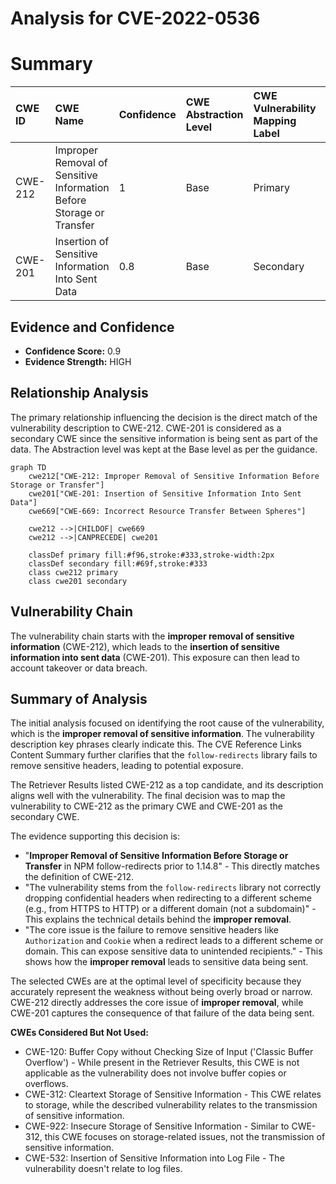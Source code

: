 # Analysis for CVE-2022-0536

# Summary

| CWE ID    | CWE Name                                                                                                                  | Confidence | CWE Abstraction Level | CWE Vulnerability Mapping Label | CWE-Vulnerability Mapping Notes |
| :-------- | :------------------------------------------------------------------------------------------------------------------------ | :--------- | :---------------------- | :------------------------------ | :------------------------------ |
| CWE-212   | Improper Removal of Sensitive Information Before Storage or Transfer                                                     | 1          | Base                    | Primary                         | Allowed                         |
| CWE-201   | Insertion of Sensitive Information Into Sent Data                                                                       | 0.8        | Base                    | Secondary                       | Allowed                         |

## Evidence and Confidence

*   **Confidence Score:** 0.9
*   **Evidence Strength:** HIGH

## Relationship Analysis

The primary relationship influencing the decision is the direct match of the vulnerability description to CWE-212. CWE-201 is considered as a secondary CWE since the sensitive information is being sent as part of the data. The Abstraction level was kept at the Base level as per the guidance.

```mermaid
graph TD
    cwe212["CWE-212: Improper Removal of Sensitive Information Before Storage or Transfer"]
    cwe201["CWE-201: Insertion of Sensitive Information Into Sent Data"]
    cwe669["CWE-669: Incorrect Resource Transfer Between Spheres"]

    cwe212 -->|CHILDOF| cwe669
    cwe212 -->|CANPRECEDE| cwe201

    classDef primary fill:#f96,stroke:#333,stroke-width:2px
    classDef secondary fill:#69f,stroke:#333
    class cwe212 primary
    class cwe201 secondary
```

## Vulnerability Chain

The vulnerability chain starts with the **improper removal of sensitive information** (CWE-212), which leads to the **insertion of sensitive information into sent data** (CWE-201). This exposure can then lead to account takeover or data breach.

## Summary of Analysis

The initial analysis focused on identifying the root cause of the vulnerability, which is the **improper removal of sensitive information**. The vulnerability description key phrases clearly indicate this. The CVE Reference Links Content Summary further clarifies that the `follow-redirects` library fails to remove sensitive headers, leading to potential exposure.

The Retriever Results listed CWE-212 as a top candidate, and its description aligns well with the vulnerability. The final decision was to map the vulnerability to CWE-212 as the primary CWE and CWE-201 as the secondary CWE.

The evidence supporting this decision is:

*   "**Improper Removal of Sensitive Information Before Storage or Transfer** in NPM follow-redirects prior to 1.14.8" - This directly matches the definition of CWE-212.
*   "The vulnerability stems from the `follow-redirects` library not correctly dropping confidential headers when redirecting to a different scheme (e.g., from HTTPS to HTTP) or a different domain (not a subdomain)" - This explains the technical details behind the **improper removal**.
*   "The core issue is the failure to remove sensitive headers like `Authorization` and `Cookie` when a redirect leads to a different scheme or domain. This can expose sensitive data to unintended recipients." - This shows how the **improper removal** leads to sensitive data being sent.

The selected CWEs are at the optimal level of specificity because they accurately represent the weakness without being overly broad or narrow. CWE-212 directly addresses the core issue of **improper removal**, while CWE-201 captures the consequence of that failure of the data being sent.

**CWEs Considered But Not Used:**

*   CWE-120: Buffer Copy without Checking Size of Input ('Classic Buffer Overflow') - While present in the Retriever Results, this CWE is not applicable as the vulnerability does not involve buffer copies or overflows.
*   CWE-312: Cleartext Storage of Sensitive Information - This CWE relates to storage, while the described vulnerability relates to the transmission of sensitive information.
*   CWE-922: Insecure Storage of Sensitive Information - Similar to CWE-312, this CWE focuses on storage-related issues, not the transmission of sensitive information.
*   CWE-532: Insertion of Sensitive Information into Log File - The vulnerability doesn't relate to log files.
